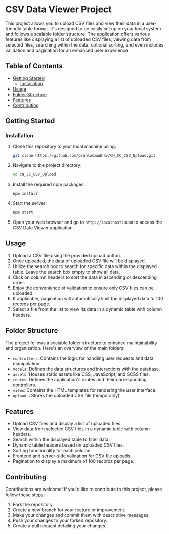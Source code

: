# CSV Data Viewer Project

This project allows you to upload CSV files and view their data in a user-friendly table format. It's designed to be easily set up on your local system and follows a scalable folder structure. The application offers various features like displaying a list of uploaded CSV files, viewing data from selected files, searching within the data, optional sorting, and even includes validation and pagination for an enhanced user experience.

## Table of Contents
- [Getting Started](#getting-started)
  - [Installation](#installation)
- [Usage](#usage)
- [Folder Structure](#folder-structure)
- [Features](#features)
- [Contributing](#contributing)

## Getting Started

### Installation
1. Clone this repository to your local machine using:
   ```bash
   git clone https://github.com/prahladmadhav/CN_CC_CSV_Upload.git
   ```

2. Navigate to the project directory:
   ```bash
   cd CN_CC_CSV_Upload
   ```

3. Install the required npm packages:
   ```bash
   npm install
   ```

4. Start the server:
   ```bash
   npm start
   ```

5. Open your web browser and go to `http://localhost:8000` to access the CSV Data Viewer application.

## Usage
1. Upload a CSV file using the provided upload button.
2. Once uploaded, the data of uploaded CSV file will be displayed.
3. Utilize the search box to search for specific data within the displayed table. Leave the search box empty to show all data.
4. Click on column headers to sort the data in ascending or descending order.
5. Enjoy the convenience of validation to ensure only CSV files can be uploaded.
6. If applicable, pagination will automatically limit the displayed data to 100 records per page.
7. Select a file from the list to view its data in a dynamic table with column headers.

## Folder Structure
The project follows a scalable folder structure to enhance maintainability and organization. Here's an overview of the main folders:

- `controllers`: Contains the logic for handling user requests and data manipulation.
- `models`: Defines the data structures and interactions with the database.
- `assets`: Houses static assets like CSS, JavaScript, and SCSS files.
- `routes`: Defines the application's routes and their corresponding controllers.
- `views`: Contains the HTML templates for rendering the user interface.
- `uploads`: Stores the uploaded CSV file (temporarily).

## Features
- Upload CSV files and display a list of uploaded files.
- View data from selected CSV files in a dynamic table with column headers.
- Search within the displayed table to filter data.
- Dynamic table headers based on uploaded CSV files.
- Sorting functionality for each column.
- Frontend and server-side validation for CSV file uploads.
- Pagination to display a maximum of 100 records per page.

## Contributing
Contributions are welcome! If you'd like to contribute to this project, please follow these steps:
1. Fork the repository.
2. Create a new branch for your feature or improvement.
3. Make your changes and commit them with descriptive messages.
4. Push your changes to your forked repository.
5. Create a pull request detailing your changes.